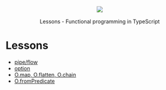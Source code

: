 
<h3 align="center">
  <a href="https://gcanti.github.io/fp-ts/">
    <img src="https://gcanti.github.io/fp-ts/fp-ts-logo.png">
  </a>
</h3>

<p align="center">
  Lessons - Functional programming in TypeScript
</p>

# Lessons

- [pipe/flow](./src/pipe-and-flow.ts)
- [option](./src/option.ts)
- [O.map, O.flatten, O.chain](./src/essential-operations.ts)
- [O.fromPredicate](./src/from-predicate.ts)
